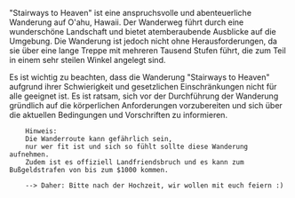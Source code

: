 "Stairways to Heaven" ist eine anspruchsvolle und abenteuerliche Wanderung auf O'ahu, Hawaii. Der Wanderweg führt durch eine wunderschöne Landschaft und bietet atemberaubende Ausblicke auf die Umgebung. Die Wanderung ist jedoch nicht ohne Herausforderungen, da sie über eine lange Treppe mit mehreren Tausend Stufen führt, die zum Teil in einem sehr steilen Winkel angelegt sind.

Es ist wichtig zu beachten, dass die Wanderung "Stairways to Heaven" aufgrund ihrer Schwierigkeit und gesetzlichen Einschränkungen nicht für alle geeignet ist. Es ist ratsam, sich vor der Durchführung der Wanderung gründlich auf die körperlichen Anforderungen vorzubereiten und sich über die aktuellen Bedingungen und Vorschriften zu informieren.

        Hinweis:
        Die Wanderroute kann gefährlich sein, 
        nur wer fit ist und sich so fühlt sollte diese Wanderung aufnehmen.
        Zudem ist es offiziell Landfriendsbruch und es kann zum Bußgeldstrafen von bis zum $1000 kommen.
        
        --> Daher: Bitte nach der Hochzeit, wir wollen mit euch feiern :)
